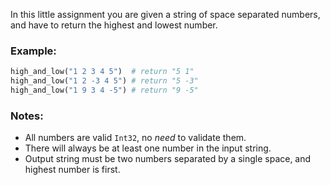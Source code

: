 In this little assignment you are given a string of space separated numbers, and have to return the highest and lowest number.

### Example:
```python
high_and_low("1 2 3 4 5")  # return "5 1"
high_and_low("1 2 -3 4 5") # return "5 -3"
high_and_low("1 9 3 4 -5") # return "9 -5"
```
### Notes:

* All numbers are valid `Int32`, no _need_ to validate them.
* There will always be at least one number in the input string.
* Output string must be two numbers separated by a single space, and highest number is first.